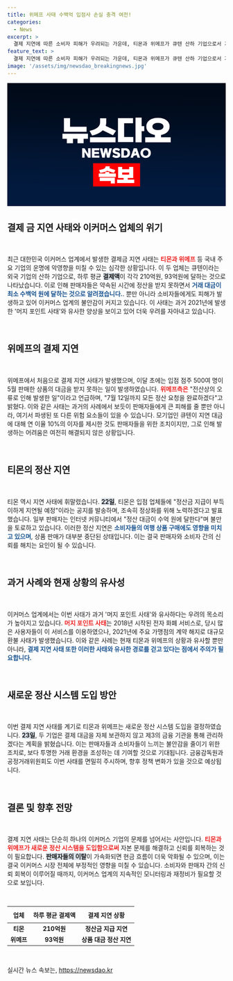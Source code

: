 ```yaml
---
title: 위메프 사태 수백억 입점사 손실 충격 여전!
categories:
  - News
excerpt: >
  결제 지연에 따른 소비자 피해가 우려되는 가운데, 티몬과 위메프가 큐텐 산하 기업으로서 거래 대금 정산에 차질을 빚고 있다. 판매자들은 수억 원의 대금이 묶여 있으며, 여행 상품 판매 중단으로 소비자 불만도 폭발하고 있다. 이커머스 업계는 2021년 머지 포인트 사태와의 유사성을 제기하고 있다.
feature_text: >
  결제 지연에 따른 소비자 피해가 우려되는 가운데, 티몬과 위메프가 큐텐 산하 기업으로서 거래 대금 정산에 차질을 빚고 있다. 판매자들은 수억 원의 대금이 묶여 있으며, 여행 상품 판매 중단으로 소비자 불만도 폭발하고 있다. 이커머스 업계는 2021년 머지 포인트 사태와의 유사성을 제기하고 있다.
image: '/assets/img/newsdao_breakingnews.jpg'
---
```


<p><img src="/assets/img/newsdao_breakingnews.jpg" alt="cryptoinkorea 속보" /></p>

<h2 data-ke-size="size26">결제 금 지연 사태와 이커머스 업체의 위기</h2>

<p data-ke-size="size16">&nbsp;</p>

<p>최근 대한민국 이커머스 업계에서 발생한 결제금 지연 사태는 <b><span style="color: #ee2323;">티몬과 위메프</span></b> 등 국내 주요 기업의 운명에 악영향을 미칠 수 있는 심각한 상황입니다. 이 두 업체는 큐텐이라는 외국 기업의 산하 기업으로, 하루 평균 <b><span style="background-color: #21538527;">결제액</span></b>이 각각 210억원, 93억원에 달하는 것으로 나타났습니다. 이로 인해 판매자들은 약속된 시간에 정산을 받지 못하면서 <b><span style="color: #1a5490;">거래 대금이 최소 수백억 원에 달하는 것으로 알려졌습니다.</span></b>. 뿐만 아니라 소비자들에게도 피해가 발생하고 있어 이커머스 업계의 불안감이 커지고 있습니다. 이 사태는 과거 2021년에 발생한 '머지 포인트 사태'와 유사한 양상을 보이고 있어 더욱 우려를 자아내고 있습니다.</p>

<p data-ke-size="size16">&nbsp;</p>

<h2 data-ke-size="size26">위메프의 결제 지연</h2>

<p data-ke-size="size16">&nbsp;</p>

<p>위메프에서 처음으로 결제 지연 사태가 발생했으며, 이달 초에는 입점 점주 500여 명이 5월 판매한 상품의 대금을 받지 못하는 일이 발생하였습니다. <b><span style="color: #ee2323;">위메프측은</span></b> "전산상의 오류로 인해 발생한 일"이라고 언급하며, "7월 12일까지 모든 정산 요청을 완료하겠다"고 밝혔다. 이와 같은 사태는 과거의 사례에서 보듯이 판매자들에게 큰 피해를 줄 뿐만 아니라, 여기서 파생된 또 다른 위험 요소들이 있을 수 있습니다. 모기업인 큐텐이 지연 대금에 대해 연 이율 10%의 이자를 제시한 것도 판매자들을 위한 조치이지만, 그로 인해 발생하는 어려움은 여전히 해결되지 않은 상황입니다.</p>

<p data-ke-size="size16">&nbsp;</p>

<h2 data-ke-size="size26">티몬의 정산 지연</h2>

<p data-ke-size="size16">&nbsp;</p>

<p>티몬 역시 지연 사태에 휘말렸습니다. <b><span style="background-color: #21538527;">22일</span></b>, 티몬은 입점 업체들에 "정산금 지급이 부득이하게 지연될 예정"이라는 공지를 발송하며, 조속히 정상화를 위해 노력하겠다고 발표했습니다. 일부 판매자는 인터넷 커뮤니티에서 "정산 대금이 수억 원에 달한다"며 불만을 토로하고 있습니다. 이러한 정산 지연은 <b><span style="color: #1a5490;">소비자들의 여행 상품 구매에도 영향을 미치고 있으며</span></b>, 상품 판매가 대부분 중단된 상태입니다. 이는 결국 판매자와 소비자 간의 신뢰를 해치는 요인이 될 수 있습니다.</p>

<p data-ke-size="size16">&nbsp;</p>

<h2 data-ke-size="size26">과거 사례와 현재 상황의 유사성</h2>

<p data-ke-size="size16">&nbsp;</p>

<p>이커머스 업계에서는 이번 사태가 과거 '머지 포인트 사태'와 유사하다는 우려의 목소리가 높아지고 있습니다. <b><span style="color: #ee2323;">머지 포인트 사태</span></b>는 2018년 시작된 전자 화폐 서비스로, 당시 많은 사용자들이 이 서비스를 이용하였으나, 2021년에 주요 가맹점의 계약 해지로 대규모 환불 사태가 발생했습니다. 이와 같은 사례는 현재 티몬과 위메프의 상황과 유사할 뿐만 아니라, <b><span style="color: #1a5490;">결제 지연 사태 또한 이러한 사태와 유사한 경로를 걷고 있다는 점에서 주의가 필요합니다.</span></b></p>

<p data-ke-size="size16">&nbsp;</p>

<h2 data-ke-size="size26">새로운 정산 시스템 도입 방안</h2>

<p data-ke-size="size16">&nbsp;</p>

<p>이번 결제 지연 사태를 계기로 티몬과 위메프는 새로운 정산 시스템 도입을 결정하였습니다. <b><span style="background-color: #21538527;">23일</span></b>, 두 기업은 결제 대금을 자체 보관하지 않고 제3의 금융 기관을 통해 관리하겠다는 계획을 밝혔습니다. 이는 판매자들과 소비자들이 느끼는 불안감을 줄이기 위한 조치로, 보다 투명한 거래 환경을 조성하는 데 기여할 것으로 기대됩니다. 금융감독원과 공정거래위원회도 이번 사태를 면밀히 주시하며, 향후 정책 변화가 있을 것으로 예상됩니다.</p>

<p data-ke-size="size16">&nbsp;</p>

<h2 data-ke-size="size26">결론 및 향후 전망</h2>

<p data-ke-size="size16">&nbsp;</p>

<p>결제 지연 사태는 단순히 하나의 이커머스 기업의 문제를 넘어서는 사안입니다. <b><span style="color: #ee2323;">티몬과 위메프가 새로운 정산 시스템을 도입함으로써</span></b> 자본 문제를 해결하고 신뢰를 회복하는 것이 필요합니다. <b><span style="background-color: #21538527;">판매자들의 이탈</span></b>이 가속화되면 현금 흐름이 더욱 악화될 수 있으며, 이는 결국 이커머스 시장 전체에 부정적인 영향을 미칠 수 있습니다. 소비자와 판매자 간의 신뢰 회복이 이루어질 때까지, 이커머스 업계의 지속적인 모니터링과 재정비가 필요할 것으로 보입니다.</p>

<p data-ke-size="size16">&nbsp;</p> 

<table style="width: 100%; border-collapse: collapse;">
    <thead>
        <tr>
            <th style="text-align: center; height: 30px;"><b>업체</b></th>
            <th style="text-align: center; height: 30px;"><b>하루 평균 결제액</b></th>
            <th style="text-align: center; height: 30px;"><b>결제 지연 상황</b></th>
        </tr>
    </thead>
    <tbody>
        <tr>
            <td style="text-align: center; height: 17px;"><b>티몬</b></td>
            <td style="text-align: center; height: 17px;"><b>210억원</b></td>
            <td style="text-align: center; height: 17px;"><b>정산금 지급 지연</b></td>
        </tr>
        <tr>
            <td style="text-align: center; height: 17px;"><b>위메프</b></td>
            <td style="text-align: center; height: 17px;"><b>93억원</b></td>
            <td style="text-align: center; height: 17px;"><b>상품 대금 정산 지연</b></td>
        </tr>
    </tbody>
</table>

<p data-ke-size="size16">&nbsp;</p>
실시간 뉴스 속보는, <a href="https://newsdao.kr" rel="dofollow">https://newsdao.kr</a>


